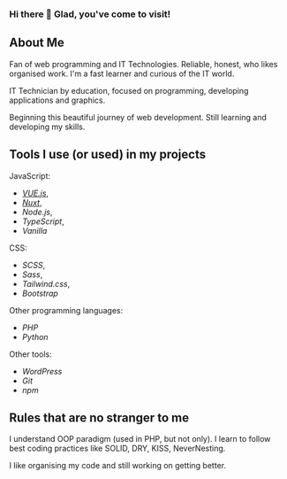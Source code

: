 ### Hi there 👋 Glad, you've come to visit!

## About Me

Fan of web programming and IT Technologies. Reliable, honest, who likes organised work. I'm a fast learner and curious of the IT world. 

IT Technician by education, focused on programming, developing applications and graphics.

Beginning this beautiful journey of web development. Still learning and developing my skills.



## Tools I use (or used) in my projects

JavaScript:

- *[VUE.js](https://vue.js)*,
- *[Nuxt](https://nuxt.com)*,
- *Node.js*,
- *TypeScript*,
- *Vanilla*

CSS:

- *SCSS*,
- *Sass*,
- *Tailwind.css*,
- *Bootstrap*

Other programming languages:

- *PHP*
- *Python*

Other tools:

- *WordPress*
- *Git*
- *npm*

## Rules that are no stranger to me

I understand OOP paradigm (used in PHP, but not only). I learn to follow best coding practices like SOLID, DRY, KISS, NeverNesting.

I like organising my code and still working on getting better.


<!--
**TymoteuszNachtman/TymoteuszNachtman** is a ✨ _special_ ✨ repository because its `README.md` (this file) appears on your GitHub profile.

Here are some ideas to get you started:

- 🔭 I’m currently working on ...
- 🌱 I’m currently learning ...
- 👯 I’m looking to collaborate on ...
- 🤔 I’m looking for help with ...
- 💬 Ask me about ...
- 📫 How to reach me: ...
- 😄 Pronouns: ...
- ⚡ Fun fact: ...
-->
